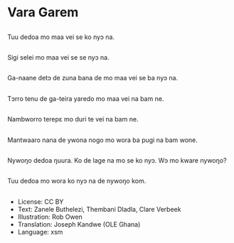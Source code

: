 # Vara Garem

##
Tuu dedoa mo maa vei se ko nyɔ na.

##
Sigi selei mo maa vei se se nyɔ na.

##
Ga-naane detɔ de zuna bana de mo maa vei se ba nyɔ na.

##
Tɔrro tenu de ga-teira yaredo mo maa vei na bam ne.

##
Nambworro terepɛ mo duri te vei na bam ne.

##
Mantwaaro nana de ywona nogo mo wora ba pugi na bam wone.

##
Nywoŋo dedoa ŋuura. Ko de lage na mo se ko nyɔ. Wɔ mo kware nywoŋo?

##
Tuu dedoa mo wora ko nyɔ na de nywoŋo kom.

##
* License: CC BY
* Text: Zanele Buthelezi, Thembani Dladla, Clare Verbeek
* Illustration: Rob Owen
* Translation: Joseph Kandwe (OLE Ghana)
* Language: xsm
